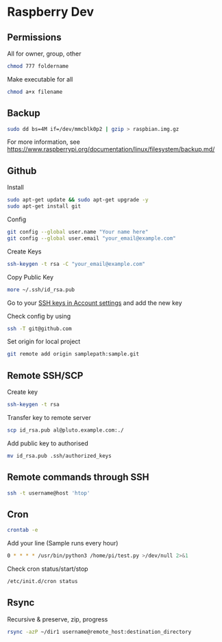 # Raspberry Dev

## Permissions

All for owner, group, other

```bash
chmod 777 foldername
```

Make executable for all

```bash
chmod a+x filename
```

## Backup

```bash
sudo dd bs=4M if=/dev/mmcblk0p2 | gzip > raspbian.img.gz
```

For more information, see <https://www.raspberrypi.org/documentation/linux/filesystem/backup.md/>

## Github

Install

```bash
sudo apt-get update && sudo apt-get upgrade -y
sudo apt-get install git
```

Config

```bash
git config --global user.name "Your name here"
git config --global user.email "your_email@example.com"
```

Create Keys

```bash
ssh-keygen -t rsa -C "your_email@example.com"
```

Copy Public Key

```bash
more ~/.ssh/id_rsa.pub
```

Go to your [SSH keys in Account settings](https://github.com/settings/keys) and add the new key

Check config by using

```bash
ssh -T git@github.com
```

Set origin for local project

```bash
git remote add origin samplepath:sample.git
```

## Remote SSH/SCP

Create key

```bash
ssh-keygen -t rsa
```

Transfer key to remote server

```bash
scp id_rsa.pub al@pluto.example.com:./
```

Add public key to authorised

```bash
mv id_rsa.pub .ssh/authorized_keys
```

## Remote commands through SSH

```bash
ssh -t username@host 'htop'
```

## Cron

```bash
crontab -e
```

Add your line (Sample runs every hour)

```bash
0 * * * * /usr/bin/python3 /home/pi/test.py >/dev/null 2>&1
```

Check cron status/start/stop

```bash
/etc/init.d/cron status
```

## Rsync

Recursive & preserve, zip, progress

```bash
rsync -azP ~/dir1 username@remote_host:destination_directory
```
